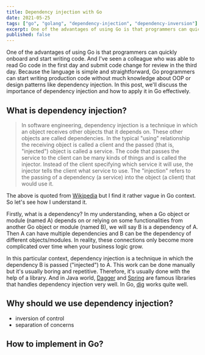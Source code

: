 ```yaml
---
title: Dependency injection with Go
date: 2021-05-25
tags: ["go", "golang", "dependency-injection", "dependency-inversion"]
excerpt: One of the advantages of using Go is that programmers can quickly onboard and start writing code. And I've seen a colleague who was able to read Go code in the first day and submit code change for review in the third day. Because the language is simple and straightforward, Go programmers can start writing production code without much knowledge about OOP or design patterns like dependency injection. In this post, we'll discuss the importance of dependency injection and how to apply it in Go effectively.
published: false
---
```


One of the advantages of using Go is that programmers can quickly onboard and start writing code. And I've seen a colleague who was able to read Go code in the first day and submit code change for review in the third day. Because the language is simple and straightforward, Go programmers can start writing production code without much knowledge about OOP or design patterns like dependency injection. In this post, we'll discuss the importance of dependency injection and how to apply it in Go effectively.

## What is dependency injection?

> In software engineering, dependency injection is a technique in which an object receives other objects that it depends on. These other objects are called dependencies. In the typical "using" relationship the receiving object is called a client and the passed (that is, "injected") object is called a service. The code that passes the service to the client can be many kinds of things and is called the injector. Instead of the client specifying which service it will use, the injector tells the client what service to use. The "injection" refers to the passing of a dependency (a service) into the object (a client) that would use it.

The above is quoted from [Wikipedia](https://en.wikipedia.org/wiki/Dependency_injection) but I find it rather vague in Go context. So let's see how I understand it.

Firstly, what is a dependency? In my understanding, when a Go object or module (named A) depends on or relying on some functionalities from another Go object or module (named B), we will say B is a dependency of A. Then A can have multiple dependencies and B can be the dependency of different objects/modules. In reality, these connections only become more complicated over time when your business logic grow.

In this particular context, dependency injection is a technique in which the dependency B is passed ("injected") to A. This work can be done manually but it's usually boring and repetitive. Therefore, it's usually done with the help of a library. And in Java world, [Dagger](https://dagger.dev/) and [Spring](https://spring.io/) are famous libraries that handles dependency injection very well. In Go, [dig](https://github.com/uber-go/dig) works quite well.

## Why should we use dependency injection?

- inversion of control
- separation of concerns

## How to implement in Go?
